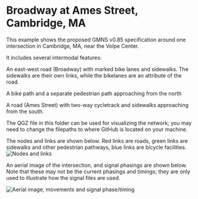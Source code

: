 # Broadway at Ames Street, Cambridge, MA

This example shows the proposed GMNS v0.85 specification around one intersection in Cambridge, MA, near the Volpe Center.

It includes several intermodal features:

An east-west road (Broadway) with marked bike lanes and sidewalks. The sidewalks are their own links, while the bikelanes are an attribute of the road.

A bike path and a separate pedestrian path approaching from the north

A road (Ames Street) with two-way cycletrack and sidewalks approaching from the south.

The QGZ file in this folder can be used for visualizing the network; you may need to change the filepaths to where GitHub is located on your machine.

The nodes and links are shown below. Red links are roads, green links are sidewalks and other pedestrian pathways, blue links are bicycle facilities. 
![Nodes and links](https://github.com/zephyr-data-specs/GMNS/blob/SignalsJune2020/Images/Node11Network.png)

An aerial image of the intersection, and signal phasings are shown below. Note that these may not be the current phasings and timings; they are only used to illustrate how the signal files are used.

![Aerial image, movements and signal phase/timing](https://github.com/zephyr-data-specs/GMNS/blob/SignalsJune2020/Images/node11.png)
